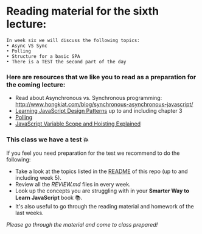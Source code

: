 # Reading material for the sixth lecture:

```
In week six we will discuss the following topics:
• Async VS Sync
• Polling
• Structure for a basic SPA
• There is a TEST the second part of the day
```

### Here are resources that we like you to read as a preparation for the coming lecture:

- Read about Asynchronous vs. Synchronous programming: http://www.hongkiat.com/blog/synchronous-asynchronous-javascript/
-  [Learning JavaScript Design Patterns](https://addyosmani.com/resources/essentialjsdesignpatterns/book/#detailnamespacing) up to and including chapter 3
- [Polling](https://davidwalsh.name/javascript-polling) 
- [JavaScript Variable Scope and Hoisting Explained](http://javascriptissexy.com/javascript-variable-scope-and-hoisting-explained/)

### This class we have a test :boom:
If you feel you need preparation for the test we recommend to do the following:

- Take a look at the topics listed in the [README](https://github.com/SocialHackersCodeSchool) of this repo (up to and including week 5). 
- Review all the _REVIEW.md_ files in every week.
- Look up the concepts you are struggling with in your __Smarter Way to Learn JavaScript__ book :books:. 
- It's also useful to go through the reading material and homework of the last weeks.


_Please go through the material and come to class prepared!_


